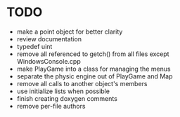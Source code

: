 TODO
====
* make a point object for better clarity
* review documentation
* typedef uint
* remove all referenced to getch() from all files except WindowsConsole.cpp
* make PlayGame into a class for managing the menus
* separate the physic engine out of PlayGame and Map
* remove all calls to another object's members
* use initialize lists when possible
* finish creating doxygen comments
* remove per-file authors
